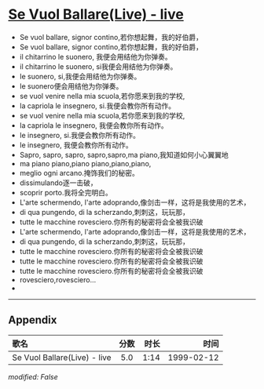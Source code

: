 # [Se Vuol Ballare(Live) - live](https://music.163.com/song?id=67641)

* Se vuol ballare, signor contino,若你想起舞，我的好伯爵，
* Se vuol ballare, signor contino,若你想起舞，我的好伯爵，
* il chitarrino le suonero, 我便会用结他为你弹奏。
* il chitarrino le suonero, si我便会用结他为你弹奏。
* le suonero, si,我便会用结他为你弹奏。
* le suonero便会用结他为你弹奏。
* se vuol venire nella mia scuola,若你愿来到我的学校,
* la capriola le insegnero, si.我便会教你所有动作。
* se vuol venire nella mia scuola,若你愿来到我的学校,
* la capriola le insegnero, 我便会教你所有动作。
* le insegnero, si.我便会教你所有动作。
* le insegnero, 我便会教你所有动作。
* Sapro, sapro, sapro, sapro,sapro,ma piano,我知道如何小心翼翼地
* ma piano piano,piano piano,piano,piano,
* meglio ogni arcano.掩饰我们的秘密。
* dissimulando逐一击破，
* scoprir porto.我将全完明白。
* L'arte schermendo, l'arte adoprando,像剑击一样，这将是我使用的艺术，
* di qua pungendo, di la scherzando,刺刺这，玩玩那，
* tutte le macchine rovesciero.你所有的秘密将会全被我识破
* L'arte schermendo, l'arte adoprando,像剑击一样，这将是我使用的艺术，
* di qua pungendo, di la scherzando,刺刺这，玩玩那，
* tutte le macchine rovesciero.你所有的秘密将会全被我识破
* tutte le macchine rovesciero.你所有的秘密将会全被我识破
* tutte le macchine rovesciero.你所有的秘密将会全被我识破
* rovesciero,rovesciero...
* 


---

## Appendix

|歌名|分数|时长|时间|
|:---|:---:|---:|---:|
|Se Vuol Ballare(Live) - live|5.0|1:14|1999-02-12

*modified: False*